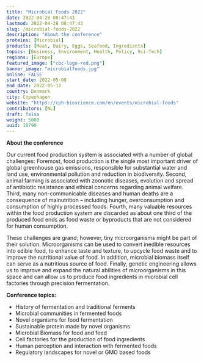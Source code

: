 ```yaml
---
title: "Microbial Foods 2022"
date: 2022-04-28 08:47:43
lastmod: 2022-04-28 08:47:43
slug: /microbial-foods-2022
description: "About the conference"
proteins: [Microbial]
products: [Meat, Dairy, Eggs, Seafood, Ingredients]
topics: [Business, Environment, Health, Policy, Sci-Tech]
regions: [Europe]
featured_image: ["cbc-logo-red.png"]
banner_image: "microbialfoods.jpg"
online: FALSE
start_date: 2022-05-08
end_date: 2022-05-12
country: Denmark
city: Copenhagen
website: "https://cph-bioscience.com/en/events/microbial-foods"
contributors: [NL]
draft: false
weight: 5000
uuid: 10790
---
```

<p><strong>About the conference</strong></p>
<p>Our current food production system is associated with a number of global challenges: Foremost, food production is the single most important driver of global greenhouse gas emissions, responsible for substantial water and land use, environmental pollution and reduction in biodiversity. Second, animal farming is associated with zoonotic diseases, evolution and spread of antibiotic resistance and ethical concerns regarding animal welfare. Third, many non-communicable diseases and human deaths are a consequence of malnutrition – including hunger, overconsumption and consumption of highly processed foods. Fourth, many valuable resources within the food production system are discarded as about one third of the produced food ends as food waste or byproducts that are not considered for human consumption.</p>
<p>These challenges are grand; however, tiny microorganisms might be part of their solution. Microorganisms can be used to convert inedible resources into edible food, to enhance taste and texture, to upcycle food waste and to improve the nutritional value of food. In addition, microbial biomass itself can serve as a nutritious source of food. Finally, genetic engineering allows us to improve and expand the natural abilities of microorganisms in this space and can allow us to produce food ingredients in microbial cell factories through precision fermentation.</p>
<p><strong>Conference topics: </strong></p>
<ul>
<li>History of fermentation and traditional ferments</li>
<li>Microbial communities in fermented foods</li>
<li>Novel organisms for food fermentation</li>
<li>Sustainable protein made by novel organisms</li>
<li>Microbial Biomass for food and feed</li>
<li>Cell factories for the production of food ingredients</li>
<li>Human perception and interaction with fermented foods</li>
<li>Regulatory landscapes for novel or GMO based foods</li>
</ul>
